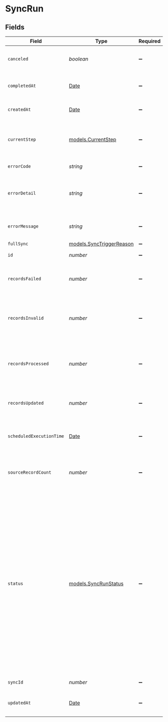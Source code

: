 # SyncRun


## Fields

| Field                                                                                                                                                                                                                                                                                                                              | Type                                                                                                                                                                                                                                                                                                                               | Required                                                                                                                                                                                                                                                                                                                           | Description                                                                                                                                                                                                                                                                                                                        | Example                                                                                                                                                                                                                                                                                                                            |
| ---------------------------------------------------------------------------------------------------------------------------------------------------------------------------------------------------------------------------------------------------------------------------------------------------------------------------------- | ---------------------------------------------------------------------------------------------------------------------------------------------------------------------------------------------------------------------------------------------------------------------------------------------------------------------------------- | ---------------------------------------------------------------------------------------------------------------------------------------------------------------------------------------------------------------------------------------------------------------------------------------------------------------------------------- | ---------------------------------------------------------------------------------------------------------------------------------------------------------------------------------------------------------------------------------------------------------------------------------------------------------------------------------- | ---------------------------------------------------------------------------------------------------------------------------------------------------------------------------------------------------------------------------------------------------------------------------------------------------------------------------------- |
| `canceled`                                                                                                                                                                                                                                                                                                                         | *boolean*                                                                                                                                                                                                                                                                                                                          | :heavy_minus_sign:                                                                                                                                                                                                                                                                                                                 | Whether or not this sync run was canceled.                                                                                                                                                                                                                                                                                         | false                                                                                                                                                                                                                                                                                                                              |
| `completedAt`                                                                                                                                                                                                                                                                                                                      | [Date](https://developer.mozilla.org/en-US/docs/Web/JavaScript/Reference/Global_Objects/Date)                                                                                                                                                                                                                                      | :heavy_minus_sign:                                                                                                                                                                                                                                                                                                                 | When this sync run was completed.                                                                                                                                                                                                                                                                                                  | 2021-10-20T02:52:29.234Z                                                                                                                                                                                                                                                                                                           |
| `createdAt`                                                                                                                                                                                                                                                                                                                        | [Date](https://developer.mozilla.org/en-US/docs/Web/JavaScript/Reference/Global_Objects/Date)                                                                                                                                                                                                                                      | :heavy_minus_sign:                                                                                                                                                                                                                                                                                                                 | When this sync run was created.                                                                                                                                                                                                                                                                                                    | 2021-10-20T02:51:07.546Z                                                                                                                                                                                                                                                                                                           |
| `currentStep`                                                                                                                                                                                                                                                                                                                      | [models.CurrentStep](../../models/shared/currentstep.md)                                                                                                                                                                                                                                                                           | :heavy_minus_sign:                                                                                                                                                                                                                                                                                                                 | The current step of the sync run. Available if the sync is running.                                                                                                                                                                                                                                                                | Running Sync                                                                                                                                                                                                                                                                                                                       |
| `errorCode`                                                                                                                                                                                                                                                                                                                        | *string*                                                                                                                                                                                                                                                                                                                           | :heavy_minus_sign:                                                                                                                                                                                                                                                                                                                 | The error code, if any.                                                                                                                                                                                                                                                                                                            | JSON_ARRAY_ERROR                                                                                                                                                                                                                                                                                                                   |
| `errorDetail`                                                                                                                                                                                                                                                                                                                      | *string*                                                                                                                                                                                                                                                                                                                           | :heavy_minus_sign:                                                                                                                                                                                                                                                                                                                 | Details about the error, if any.                                                                                                                                                                                                                                                                                                   | Please make sure the field "custom_field:Users" with value "jim" is formatted as a JSON Array...                                                                                                                                                                                                                                   |
| `errorMessage`                                                                                                                                                                                                                                                                                                                     | *string*                                                                                                                                                                                                                                                                                                                           | :heavy_minus_sign:                                                                                                                                                                                                                                                                                                                 | The error message, if any.                                                                                                                                                                                                                                                                                                         | The array field being used does not appear to be valid JSON...                                                                                                                                                                                                                                                                     |
| `fullSync`                                                                                                                                                                                                                                                                                                                         | [models.SyncTriggerReason](../../models/shared/synctriggerreason.md)                                                                                                                                                                                                                                                               | :heavy_minus_sign:                                                                                                                                                                                                                                                                                                                 | N/A                                                                                                                                                                                                                                                                                                                                |                                                                                                                                                                                                                                                                                                                                    |
| `id`                                                                                                                                                                                                                                                                                                                               | *number*                                                                                                                                                                                                                                                                                                                           | :heavy_minus_sign:                                                                                                                                                                                                                                                                                                                 | ID of this sync run.                                                                                                                                                                                                                                                                                                               | 94                                                                                                                                                                                                                                                                                                                                 |
| `recordsFailed`                                                                                                                                                                                                                                                                                                                    | *number*                                                                                                                                                                                                                                                                                                                           | :heavy_minus_sign:                                                                                                                                                                                                                                                                                                                 | Number of records rejected by the destination.                                                                                                                                                                                                                                                                                     | 0                                                                                                                                                                                                                                                                                                                                  |
| `recordsInvalid`                                                                                                                                                                                                                                                                                                                   | *number*                                                                                                                                                                                                                                                                                                                           | :heavy_minus_sign:                                                                                                                                                                                                                                                                                                                 | Number of records skipped by Census because of data quality issues.                                                                                                                                                                                                                                                                | 0                                                                                                                                                                                                                                                                                                                                  |
| `recordsProcessed`                                                                                                                                                                                                                                                                                                                 | *number*                                                                                                                                                                                                                                                                                                                           | :heavy_minus_sign:                                                                                                                                                                                                                                                                                                                 | Number of new or updated records retrieved from the source.                                                                                                                                                                                                                                                                        | 1                                                                                                                                                                                                                                                                                                                                  |
| `recordsUpdated`                                                                                                                                                                                                                                                                                                                   | *number*                                                                                                                                                                                                                                                                                                                           | :heavy_minus_sign:                                                                                                                                                                                                                                                                                                                 | Number of records successfully sent to the destination.                                                                                                                                                                                                                                                                            | 1                                                                                                                                                                                                                                                                                                                                  |
| `scheduledExecutionTime`                                                                                                                                                                                                                                                                                                           | [Date](https://developer.mozilla.org/en-US/docs/Web/JavaScript/Reference/Global_Objects/Date)                                                                                                                                                                                                                                      | :heavy_minus_sign:                                                                                                                                                                                                                                                                                                                 | When the sync run was scheduled to run.                                                                                                                                                                                                                                                                                            | 2021-10-20T02:52:29.234Z                                                                                                                                                                                                                                                                                                           |
| `sourceRecordCount`                                                                                                                                                                                                                                                                                                                | *number*                                                                                                                                                                                                                                                                                                                           | :heavy_minus_sign:                                                                                                                                                                                                                                                                                                                 | The number of records in the source object at the time of the sync run.                                                                                                                                                                                                                                                            | 1                                                                                                                                                                                                                                                                                                                                  |
| `status`                                                                                                                                                                                                                                                                                                                           | [models.SyncRunStatus](../../models/shared/syncrunstatus.md)                                                                                                                                                                                                                                                                       | :heavy_minus_sign:                                                                                                                                                                                                                                                                                                                 | Status of the sync run. Possible values are:<br/>- `working`: The sync is currently executing.<br/>- `completed`: The sync finished successfully.<br/>- `failed`: The sync failed during execution.<br/>- `skipped`: An earlier instance of the sync is still running, so this run was skipped.<br/>- `queued`: The sync run is queued for execution.<br/> | completed                                                                                                                                                                                                                                                                                                                          |
| `syncId`                                                                                                                                                                                                                                                                                                                           | *number*                                                                                                                                                                                                                                                                                                                           | :heavy_minus_sign:                                                                                                                                                                                                                                                                                                                 | ID of the sync.                                                                                                                                                                                                                                                                                                                    | 52                                                                                                                                                                                                                                                                                                                                 |
| `updatedAt`                                                                                                                                                                                                                                                                                                                        | [Date](https://developer.mozilla.org/en-US/docs/Web/JavaScript/Reference/Global_Objects/Date)                                                                                                                                                                                                                                      | :heavy_minus_sign:                                                                                                                                                                                                                                                                                                                 | When this sync run was updated.                                                                                                                                                                                                                                                                                                    | 2021-10-20T02:52:29.236Z                                                                                                                                                                                                                                                                                                           |